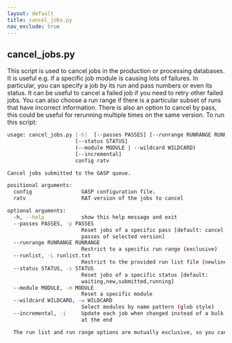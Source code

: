 ```yaml
---
layout: default
title: cancel_jobs.py
nav_exclude: true
---
```


## cancel_jobs.py

This script is used to cancel jobs in the production or processing databases. It is useful e.g. if a specific job module is causing lots of failures. In particular, you can specify a job by its run and pass numbers or even its status. It can be useful to cancel a failed job if you need to retry other failed jobs. You can also choose a run range if there is a particular subset of runs that have incorrect information. There is also an option to cancel by pass, this could be useful for rerunning multiple times on the same version. To run this script:
```bash
usage: cancel_jobs.py [-h]  [--passes PASSES] [--runrange RUNRANGE RUNRANGE]
                      [--status STATUS]
                      (--module MODULE | --wildcard WILDCARD)
                      [--incremental]
                      config ratv

Cancel jobs submitted to the GASP queue.

positional arguments:
  config                GASP configuration file.
  ratv                  RAT version of the jobs to cancel

optional arguments:
  -h, --help            show this help message and exit
  --passes PASSES, -p PASSES
                        Reset jobs of a specific pass [default: cancel all
                        passes of selected version]
  --runrange RUNRANGE RUNRANGE
                        Restrict to a specific run range (exclusive)
  --runlist, -L runlist.txt 
                        Restrict to the provided run list file (newline-delimited list of runs to cancel)
  --status STATUS, -s STATUS
                        Reset jobs of a specific status [default:
                        waiting,new,submitted,running]
  --module MODULE, -m MODULE
                        Reset a specific module
  --wildcard WILDCARD, -w WILDCARD
                        Select modules by name pattern (glob style)
  --incremental, -i     Update each job when changed instead of a bulk update
                        at the end

  The run list and run range options are mutually exclusive, so you can only choose one option to submit.

```
